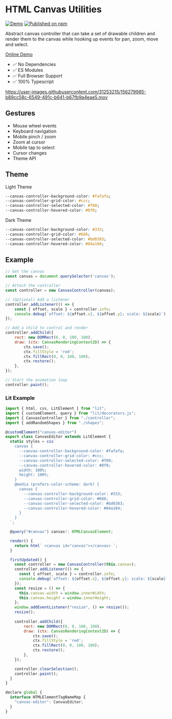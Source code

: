 # HTML Canvas Utilities

[![Demo](https://github.com/rodydavis/html-canvas-utilities/actions/workflows/ci.yml/badge.svg)](https://github.com/rodydavis/html-canvas-utilities/actions/workflows/ci.yml)
[![Published on npm](https://img.shields.io/npm/v/html-canvas-utilities.svg)](https://www.npmjs.com/package/html-canvas-utilities)

Abstract canvas controller that can take a set of drawable children and render them to the canvas while hooking up events for pan, zoom, move and select.

[Online Demo](https://rodydavis.github.io/html-canvas-utilities/)

- ✅ No Dependencies
- ✅ ES Modules
- ✅ Full Browser Support
- ✅ 100% Typescript

https://user-images.githubusercontent.com/31253215/156279985-b89cc58c-6549-491c-b641-b67fb9a4eae5.mov

## Gestures

- Mouse wheel events
- Keyboard navigation
- Mobile pinch / zoom
- Zoom at cursor
- Mobile tap to select
- Cursor changes
- Theme API

## Theme

Light Theme

```css
--canvas-controller-background-color: #fafafa;
--canvas-controller-grid-color: #ccc;
--canvas-controller-selected-color: #f00;
--canvas-controller-hovered-color: #0f0;
```

Dark Theme

```css
--canvas-controller-background-color: #333;
--canvas-controller-grid-color: #666;
--canvas-controller-selected-color: #bd0303;
--canvas-controller-hovered-color: #04a104;
```

## Example

```js
// Get the canvas
const canvas = document.querySelector('canvas');

// Attach the controller
const controller = new CanvasController(canvas);

// (Optional) Add a listener
controller.addListener(() => {
    const { offset, scale } = controller.info;
    console.debug(`offset: ${offset.x}, ${offset.y}; scale: ${scale}`);
});

// Add a child to control and render
controller.addChild({
    rect: new DOMRect(0, 0, 100, 100),
    draw: (ctx: CanvasRenderingContext2D) => {
        ctx.save();
        ctx.fillStyle = 'red';
        ctx.fillRect(0, 0, 100, 100);
        ctx.restore();
    },
});

// Start the animation loop
controller.paint();
```

### Lit Example

```js
import { html, css, LitElement } from "lit";
import { customElement, query } from "lit/decorators.js";
import { CanvasController } from "./controller";
import { addRandomShapes } from "./shapes";

@customElement("canvas-editor")
export class CanvasEditor extends LitElement {
  static styles = css`
    canvas {
      --canvas-controller-background-color: #fafafa;
      --canvas-controller-grid-color: #ccc;
      --canvas-controller-selected-color: #f00;
      --canvas-controller-hovered-color: #0f0;
      width: 100%;
      height: 100%;
    }
    @media (prefers-color-scheme: dark) {
      canvas {
        --canvas-controller-background-color: #333;
        --canvas-controller-grid-color: #666;
        --canvas-controller-selected-color: #bd0303;
        --canvas-controller-hovered-color: #04a104;
      }
    }
  `;

  @query("#canvas") canvas!: HTMLCanvasElement;

  render() {
    return html` <canvas id="canvas"></canvas> `;
  }

  firstUpdated() {
    const controller = new CanvasController(this.canvas);
    controller.addListener(() => {
      const { offset, scale } = controller.info;
      console.debug(`offset: ${offset.x}, ${offset.y}; scale: ${scale}`);
    });
    const resize = () => {
      this.canvas.width = window.innerWidth;
      this.canvas.height = window.innerHeight;
    };
    window.addEventListener("resize", () => resize());
    resize();
    
    controller.addChild({
        rect: new DOMRect(0, 0, 100, 100),
        draw: (ctx: CanvasRenderingContext2D) => {
            ctx.save();
            ctx.fillStyle = 'red';
            ctx.fillRect(0, 0, 100, 100);
            ctx.restore();
        },
    });

    controller.clearSelection();
    controller.paint();
  }
}

declare global {
  interface HTMLElementTagNameMap {
    "canvas-editor": CanvasEditor;
  }
}

```

